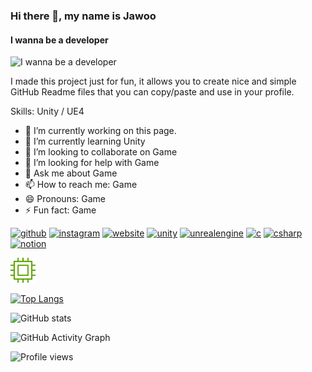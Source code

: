 ### Hi there 👋, my name is Jawoo
#### I wanna be a developer
![I wanna be a developer](https://arturssmirnovs.github.io/github-profile-readme-generator/images/banner.png)

I made this project just for fun, it allows you to create nice and simple GitHub Readme files that you can copy/paste and use in your profile.

Skills: Unity / UE4

- 🔭 I’m currently working on this page. 
- 🌱 I’m currently learning Unity 
- 👯 I’m looking to collaborate on Game 
- 🤔 I’m looking for help with Game 
- 💬 Ask me about Game 
- 📫 How to reach me: Game 
- 😄 Pronouns: Game 
- ⚡ Fun fact: Game 


[<img src='https://cdn.jsdelivr.net/npm/simple-icons@3.0.1/icons/github.svg' alt='github' height='40'>](https://github.com/UZA97)  [<img src='https://cdn.jsdelivr.net/npm/simple-icons@3.0.1/icons/instagram.svg' alt='instagram' height='40'>](https://www.instagram.com/-/)  [<img src='https://cdn.jsdelivr.net/npm/simple-icons@3.0.1/icons/icloud.svg' alt='website' height='40'>](https://www."웹사이트")  [<img src='https://cdn.jsdelivr.net/npm/simple-icons@3.0.1/icons/unity.svg' alt='unity' height='40'>](k)  [<img src='https://cdn.jsdelivr.net/npm/simple-icons@3.0.1/icons/unrealengine.svg' alt='unrealengine' height='40'>](k)  [<img src='https://cdn.jsdelivr.net/npm/simple-icons@3.0.1/icons/c.svg' alt='c' height='40'>](c)  [<img src='https://cdn.jsdelivr.net/npm/simple-icons@3.0.1/icons/csharp.svg' alt='csharp' height='40'>](c)  [<img src='https://cdn.jsdelivr.net/npm/simple-icons@3.0.1/icons/notion.svg' alt='notion' height='40'>](https://www.notion.so/71f2d1ac0ad44aa5abdff8746c85f6da)  

<a href='https://docs.github.com/en/developers'><img src='https://raw.githubusercontent.com/acervenky/animated-github-badges/master/assets/devbadge.gif' width='40' height='40'></a> 

[![Top Langs](https://github-readme-stats.vercel.app/api/top-langs/?username=UZA97)](https://github.com/anuraghazra/github-readme-stats)

![GitHub stats](https://github-readme-stats.vercel.app/api?username=UZA97&show_icons=true)  

![GitHub Activity Graph](https://activity-graph.herokuapp.com/graph?username=UZA97)  

![Profile views](https://gpvc.arturio.dev/UZA97)  
